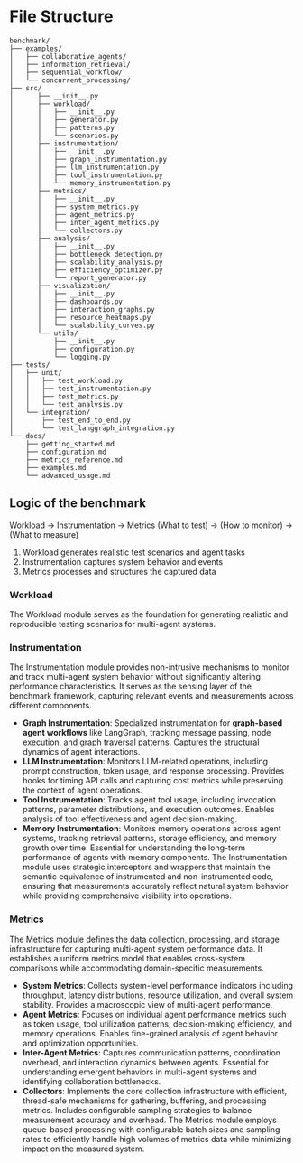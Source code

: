 
# File Structure

```
benchmark/
├── examples/
│   ├── collaborative_agents/
│   ├── information_retrieval/
│   ├── sequential_workflow/
│   └── concurrent_processing/
├── src/
│      ├── __init__.py
│      ├── workload/
│      │   ├── __init__.py
│      │   ├── generator.py
│      │   ├── patterns.py
│      │   └── scenarios.py
│      ├── instrumentation/
│      │   ├── __init__.py
│      │   ├── graph_instrumentation.py
│      │   ├── llm_instrumentation.py
│      │   ├── tool_instrumentation.py
│      │   └── memory_instrumentation.py
│      ├── metrics/
│      │   ├── __init__.py
│      │   ├── system_metrics.py
│      │   ├── agent_metrics.py
│      │   ├── inter_agent_metrics.py
│      │   └── collectors.py
│      ├── analysis/
│      │   ├── __init__.py
│      │   ├── bottleneck_detection.py
│      │   ├── scalability_analysis.py
│      │   ├── efficiency_optimizer.py
│      │   └── report_generator.py
│      ├── visualization/
│      │   ├── __init__.py
│      │   ├── dashboards.py
│      │   ├── interaction_graphs.py
│      │   ├── resource_heatmaps.py
│      │   └── scalability_curves.py
│      └── utils/
│          ├── __init__.py
│          ├── configuration.py
│          └── logging.py
├── tests/
│   ├── unit/
│   │   ├── test_workload.py
│   │   ├── test_instrumentation.py
│   │   ├── test_metrics.py
│   │   └── test_analysis.py
│   └── integration/
│       ├── test_end_to_end.py
│       └── test_langgraph_integration.py
└── docs/
    ├── getting_started.md
    ├── configuration.md
    ├── metrics_reference.md
    ├── examples.md
    └── advanced_usage.md
```

## Logic of the benchmark
Workload → Instrumentation → Metrics
(What to test) → (How to monitor) → (What to measure)

1. Workload generates realistic test scenarios and agent tasks
2. Instrumentation captures system behavior and events
3. Metrics processes and structures the captured data


### Workload
The Workload module serves as the foundation for generating realistic and reproducible testing scenarios for multi-agent systems. 

### Instrumentation
The Instrumentation module provides non-intrusive mechanisms to monitor and track multi-agent system behavior without significantly altering performance characteristics. It serves as the sensing layer of the benchmark framework, capturing relevant events and measurements across different components.

* **Graph Instrumentation**: Specialized instrumentation for **graph-based agent workflows** like LangGraph, tracking message passing, node execution, and graph traversal patterns. Captures the structural dynamics of agent interactions.
* **LLM Instrumentation**: Monitors LLM-related operations, including prompt construction, token usage, and response processing. Provides hooks for timing API calls and capturing cost metrics while preserving the context of agent operations.
* **Tool Instrumentation**: Tracks agent tool usage, including invocation patterns, parameter distributions, and execution outcomes. Enables analysis of tool effectiveness and agent decision-making.
* **Memory Instrumentation**: Monitors memory operations across agent systems, tracking retrieval patterns, storage efficiency, and memory growth over time. Essential for understanding the long-term performance of agents with memory components.
The Instrumentation module uses strategic interceptors and wrappers that maintain the semantic equivalence of instrumented and non-instrumented code, ensuring that measurements accurately reflect natural system behavior while providing comprehensive visibility into operations.


### Metrics
The Metrics module defines the data collection, processing, and storage infrastructure for capturing multi-agent system performance data. It establishes a uniform metrics model that enables cross-system comparisons while accommodating domain-specific measurements.

* **System Metrics**: Collects system-level performance indicators including throughput, latency distributions, resource utilization, and overall system stability. Provides a macroscopic view of multi-agent performance.
* **Agent Metrics**: Focuses on individual agent performance metrics such as token usage, tool utilization patterns, decision-making efficiency, and memory operations. Enables fine-grained analysis of agent behavior and optimization opportunities.
* **Inter-Agent Metrics**: Captures communication patterns, coordination overhead, and interaction dynamics between agents. Essential for understanding emergent behaviors in multi-agent systems and identifying collaboration bottlenecks.
* **Collectors**: Implements the core collection infrastructure with efficient, thread-safe mechanisms for gathering, buffering, and processing metrics. Includes configurable sampling strategies to balance measurement accuracy and overhead.
The Metrics module employs queue-based processing with configurable batch sizes and sampling rates to efficiently handle high volumes of metrics data while minimizing impact on the measured system. 

